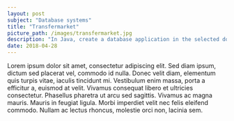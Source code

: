 ```yaml
---
layout: post
subject: "Database systems"
title: "Transfermarket"
picture_path: /images/transfermarket.jpg
description: "In Java, create a database application in the selected domain."
date: 2018-04-28
---
```


Lorem ipsum dolor sit amet, consectetur adipiscing elit. Sed diam ipsum, dictum sed placerat vel, commodo id nulla. Donec velit diam, elementum quis turpis vitae, iaculis tincidunt mi. Vestibulum enim massa, porta a efficitur a, euismod at velit. Vivamus consequat libero et ultricies consectetur. Phasellus pharetra ut arcu sed sagittis. Vivamus ac magna mauris. Mauris in feugiat ligula. Morbi imperdiet velit nec felis eleifend commodo. Nullam ac lectus rhoncus, molestie orci non, lacinia sem.
